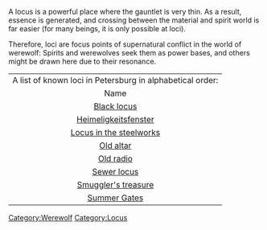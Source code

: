 A locus is a powerful place where the gauntlet is very thin. As a
result, essence is generated, and crossing between the material and
spirit world is far easier (for many beings, it is only possible at
loci).

Therefore, loci are focus points of supernatural conflict in the world
of werewolf: Spirits and werewolves seek them as power bases, and others
might be drawn here due to their resonance.

|                                                               |
| :-----------------------------------------------------------: |
|   A list of known loci in Petersburg in alphabetical order:   |
|                             Name                              |
|             [Black locus](Black_locus "wikilink")             |
|    [Heimeligkeitsfenster](Heimeligkeitsfenster "wikilink")    |
| [Locus in the steelworks](Locus_in_the_steelworks "wikilink") |
|               [Old altar](Old_altar "wikilink")               |
|               [Old radio](Old_radio "wikilink")               |
|             [Sewer locus](Sewer_locus "wikilink")             |
|     [Smuggler's treasure](Smuggler's_treasure "wikilink")     |
|            [Summer Gates](Summer_Gates "wikilink")            |

[Category:Werewolf](Category:Werewolf "wikilink")
[Category:Locus](Category:Locus "wikilink")